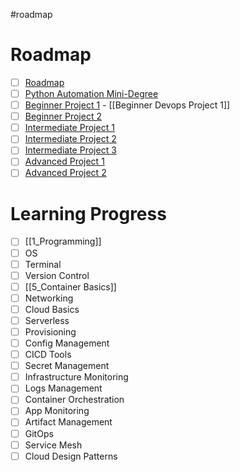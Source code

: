 #roadmap 
# Roadmap
- [ ] [Roadmap](https://roadmap.sh/devops)
- [ ] [Python Automation Mini-Degree](https://academy.zenva.com/course/python-automation-academy/)
- [ ] [Beginner Project 1](https://roadmap.sh/projects/github-actions-deployment-workflow) - [[Beginner Devops Project 1]]
- [ ] [Beginner Project 2](https://roadmap.sh/projects/ec2-instance)
- [ ] [Intermediate Project 1](https://roadmap.sh/projects/configuration-management)
- [ ] [Intermediate Project 2](https://roadmap.sh/projects/iac-digitalocean)
- [ ] [Intermediate Project 3](https://roadmap.sh/projects/dockerized-service-deployment)
- [ ] [Advanced Project 1](https://roadmap.sh/projects/blue-green-deployment)
- [ ] [Advanced Project 2](https://roadmap.sh/projects/multiservice-docker)
# Learning Progress
- [ ] [[1_Programming]]
- [ ] OS
- [ ] Terminal
- [ ] Version Control
- [ ] [[5_Container Basics]]
- [ ] Networking
- [ ] Cloud Basics
- [ ] Serverless
- [ ] Provisioning
- [ ] Config Management
- [ ] CICD Tools
- [ ] Secret Management
- [ ] Infrastructure Monitoring
- [ ] Logs Management
- [ ] Container Orchestration
- [ ] App Monitoring
- [ ] Artifact Management
- [ ] GitOps
- [ ] Service Mesh
- [ ] Cloud Design Patterns